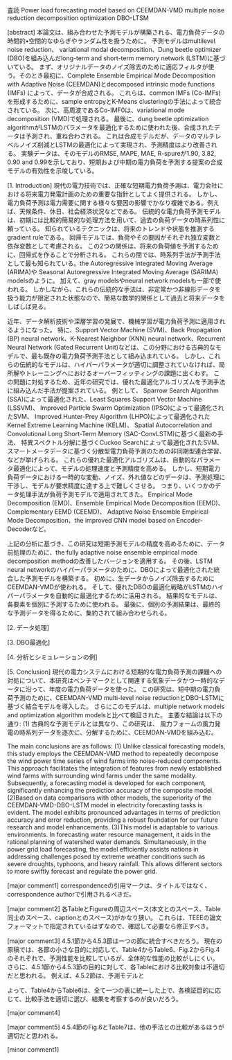 査読
Power load forecasting model based on CEEMDAN-VMD multiple noise 
reduction decomposition optimization DBO-LTSM

[abstract]
本論文は、組み合わせた予測モデルが構築される、電力負荷データの時間的•空間的なゆらぎやランダム性を扱うために。
予測モデルはmultilevel noise reduction、 variational modal decomposition、Dung beetle optimizer (DBO)を組み込んだlong-term and short-term memory network (LSTM)に基づいている。
まず、オリジナルデータのノイズ除去のために適応フィルタが使う。そのとき最初に、Complete Ensemble Empirical Mode Decomposition with Adaptive Noise (CEEMDAN)とdecomposed intrinsic mode functions (IMFs) によって、データが合成される。
これらは、common IMFs (Co-IMFs)を形成するために、sample entropyとK-Means clusteringの手法によって統合されている。
次に、高周波であるCo-IMF0は、variational mode decomposition (VMD)で処理される。 
最後に、dung beetle optimization algorithmがLSTMのパラメータを最適化するために使われた後、合成されたデータは予測され、重ね合わされる。
これは合成モデルだが、データのマルチレベルノイズ削減とLSTMの最適化によって実現され、予測精度はより改善される。
実験データは、そのモデルのRMSE, MAPE, MAE, R-spureが1.90, 3.82, 0.90 and 0.99を示しており、短期および中期の電力負荷を予測する提案の合成モデルの有効性を示唆している。


[1. Introduction]
現代の電力技術では、正確な短期電力負荷予測は、電力会社における将来電力発電計画のための重要な指針としてよく提供される。
しかし、電力負荷予測は電力需要に関する様々な要因の影響でかなり複雑である。例えば、天候条件、休日、社会経済状況などである。
伝統的な電力負荷予測モデルは、初期には比較的簡易的な処理方法を用いて、過去の負荷データの時系列性に頼っている。
知られているテクニックは、将来のトレンドや状態を推測するgradient ruleである。
回帰モデルでは、負荷やその要因がそれぞれ独立変数と依存変数として考慮される。
この2つの関係は、将来の負荷値を予測するために、回帰式を作ることで分析される。
これらの間では、時系列手法が予測手法として最も知られている。the Autoregressive Integrated Moving Average (ARIMA)や Seasonal Autoregressive Integrated Moving Average (SARIMA) modelsのように。
加えて、gray modelsやneural network modelsも一部で使われる。
しかしながら、これらの伝統的な手法は、非定常かつ非線形データを扱う能力が限定された状態なので、簡易な数学的関係として過去と将来データをしばしば見る。

近年、データ解析技術や深層学習の発展で、機械学習が電力負荷予測に適用されるようになった。
特に、Support Vector Machine (SVM)、Back Propagation (BP) neural network、K-Nearest Neighbor (KNN) neural network、Recurrent Neural Network (Gated Recurrent Unit)などは、この分野における古典的なモデルで、最も既存の電力負荷予測手法として組み込まれている。
しかし、これらの伝統的なモデルは、ハイパーパラメータが適切に調整されていなければ、局所解やトレーニングへにおけるオーバーフィッティングの課題に出くわす。
この問題に対処するため、近年の研究では、優れた最適化アルゴリズムを予測手法に組み込んだ手法が提案されている。
例として、
Sparrow Search Algorithm (SSA)によって最適化された、Least Squares Support Vector Machine (LSSVM)、
Improved Particle Swarm Optimization (IPSO)によって最適化されたSVM、
Improved Hunter-Prey Algorithm (LHPO)によって最適化されたKernel Extreme Learning Machine (KELM)、
Spatial Autocorrelation and Convolutional Long Short-Term Memory (SAC-ConvLSTM)に基づく最新の手法、
特異スペクトル分解に基づくCuckoo Searchによって最適化されたSVM、
スマートメータデータに基づく分散型電力負荷予測のための非同期型連合学習、などが挙げられる。
これらの優れた最適化アルゴリズムは、自動的なパラメータ最適化によって、モデルの処理速度と予測精度を高める。
しかし、短期電力負荷データにおける一時的な変動、ノイズ、外れ値などのデータは、予測処理に干渉し、モデルが要求精度に達する上で難しくさせる。
つまり、いくつかのデータ処理手法が負荷予測モデルで適用されてきた。
Empirical Mode Decomposition (EMD)、Ensemble Empirical Mode Decomposition (EEMD)、 Complementary EEMD (CEEMD)、 Adaptive Noise Ensemble Empirical Mode Decomposition、the improved CNN model based on Encoder-Decoderなど。

上記の分析に基づき、この研究は短期予測モデルの精度を高めるために、データ前処理のために、the fully adaptive noise ensemble empirical mode decomposition  methodの改善したバージョンを適用する。
その後、LSTM neural networkのハイパーパラメータのために、DBOによって最適化された統合した予測モデルを構築する。
初めに、生データからノイズ除去するためにCEEMDAN-VMDが使われる。
そして、優れたDBOの最適化戦略がLSTMのハイパーパラメータを自動的に最適化するために活用される。
結果的なモデルは、各要素を個別に予測するために使われる。
最後に、個別の予測結果は、最終的な予測データを得るために、集約されて組み合わせられる。


[2. データ処理]



[3. DBO最適化]


[4. 分析とシミュレーションの例]


[5. Conclusion]
現代の電力システムにおける短期的な電力負荷予測の課題への対処について、本研究はベンチマークとして関連する気象データかつ一時的なデータに沿って、年度の電力負荷データを使った。
この研究は、短中期の電力負荷予測のために、CEEMDAN-VMD multi-level noise reductionとDBO-LSTMに基づく結合モデルを導入した。
さらにこのモデルは、multiple network models and optimization algorithm modelsと比べて検証された。
主要な結論は以下の通り:
(1) 古典的な予測モデルとは異なり、この研究は、
風力フォームの風力発電の時系列データを逐次に、分解するために、CEEMDAN-VMDを組み込む。

The main conclusions are as follows: 
(1) Unlike classical forecasting models, this study employs the CEEMDAN-VMD method to repeatedly decompose the wind power time series of wind farms into noise-reduced components. This approach facilitates the integration of features from newly established wind farms with surrounding wind farms under the same modality. Subsequently, a forecasting model is developed for each component, significantly enhancing the prediction accuracy of the composite model. 
(2)Based on data comparisons with other models, the superiority 
of the CEEMDAN-VMD-DBO-LSTM model in electricity forecasting tasks is evident. The model exhibits pronounced advantages in terms of prediction accuracy and error reduction, providing a robust foundation for our future research and model enhancements. 
(3)This model is adaptable to various environments. In forecasting water resource management, it aids in the rational planning of watershed water demands. Simultaneously, in the power grid load forecasting, the model efficiently assists nations in addressing challenges posed by extreme weather conditions such as severe droughts, typhoons, and heavy rainfall. This allows different sectors to more swiftly forecast and regulate the power grid.



[major comment1]
correspondenceの引用マークは、タイトルではなく、correspondence authorで引用されるべきだ。

[major comment2]
各TableとFigureの周辺スペース(本文とのスペース、Table同士のスペース、captionとのスペース)がかなり狭い。
これらは、TEEEの論文フォーマットで指定されているはずなので、確認して必要なら修正すべき。

[major comment3]
4.5.1節から4.5.3節は一つの節に統合すべきだろう。
現在の原稿では、各節の小さな目的に対応して、Table4からTable6、Fig.2からFig.4のそれぞれで、予測性能を比較しているが、全体的な性能の比較がしにくい。
さらに、4.5.1節から4.5.3節の目的に対して、各Tableにおける比較対象は不適切だと思われる。
例えば、4.5.2節は、予測モデルと

よって、Table4からTable6は、全て一つの表に統一した上で、各検証目的に応じて、比較手法を適切に選び、結果を考察するのが良いだろう。

[major comment4]


[major comment5]
4.5.4節のFig.6とTable7は、他の手法との比較があるほうが適切だと思われる。

[minor comment1]

